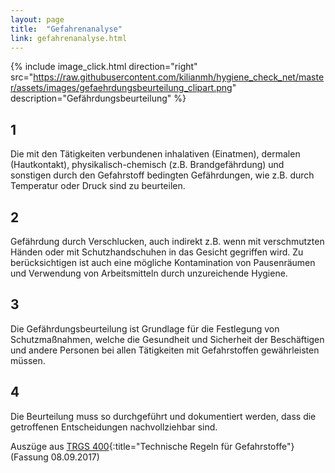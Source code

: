 ```yaml
---
layout: page
title:  "Gefahrenanalyse"
link: gefahrenanalyse.html
---
```


{% include image_click.html direction="right" src="https://raw.githubusercontent.com/kilianmh/hygiene_check_net/master/assets/images/gefaehrdungsbeurteilung_clipart.png" description="Gef&auml;hrdungsbeurteilung" %}
 

## 1
Die mit den Tätigkeiten verbundenen inhalativen (Einatmen), dermalen (Hautkontakt), physikalisch-chemisch (z.B. Brandgefährdung) und sonstigen durch den Gefahrstoff bedingten Gef&auml;hrdungen, wie z.B. durch Temperatur oder Druck sind zu beurteilen.

## 2
Gef&auml;hrdung durch Verschlucken, auch indirekt z.B. wenn mit verschmutzten Händen oder mit Schutzhandschuhen in das Gesicht gegriffen wird. Zu ber&uuml;cksichtigen ist auch eine m&ouml;gliche Kontamination von Pausenr&auml;umen und Verwendung von Arbeitsmitteln durch unzureichende Hygiene.

## 3
Die Gef&auml;hrdungsbeurteilung ist Grundlage für die Festlegung von Schutzmaßnahmen, welche die Gesundheit und Sicherheit der Besch&auml;ftigen und andere Personen bei allen T&auml;tigkeiten mit Gefahrstoffen gew&auml;hrleisten müssen.

## 4
Die Beurteilung muss so durchgeführt und dokumentiert werden, dass die getroffenen Entscheidungen nachvollziehbar sind.

Auszüge aus [TRGS 400](){:title="Technische Regeln für Gefahrstoffe"} (Fassung 08.09.2017)

